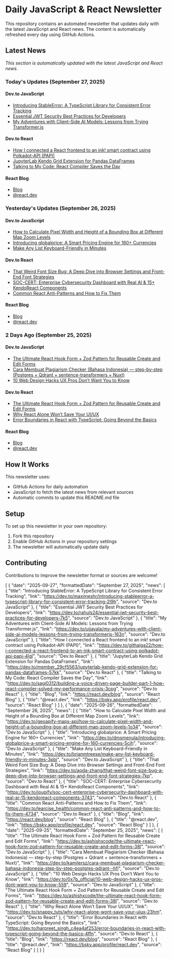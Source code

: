 # Daily JavaScript & React Newsletter

This repository contains an automated newsletter that updates daily with the latest JavaScript and React news. The content is automatically refreshed every day using GitHub Actions.

## Latest News

*This section is automatically updated with the latest JavaScript and React news.*

### Today's Updates (September 27, 2025)

#### Dev.to JavaScript

- [Introducing StableError: A TypeScript Library for Consistent Error Tracking](https://dev.to/maximeshr/introducing-stableerror-a-typescript-library-for-consistent-error-tracking-2l9h)
- [Essential JWT Security Best Practices for Developers](https://dev.to/rahuls24/essential-jwt-security-best-practices-for-developers-7k5)
- [My Adventures with Client-Side AI Models: Lessons from Trying Transformer.js](https://dev.to/ujjavala/my-adventures-with-client-side-ai-models-lessons-from-trying-transformerjs-163n)

#### Dev.to React

- [How I connected a React frontend to an ink! smart contract using Polkadot-API (PAPI)](https://dev.to/githaiga22/how-i-connected-a-react-frontend-to-an-ink-smart-contract-using-polkadot-api-papi-4lgl)
- [JupyterLab Kendo Grid Extension for Pandas DataFrames](https://dev.to/member_29cf5563/jupyterlab-kendo-grid-extension-for-pandas-dataframes-57kk)
- [Talking to My Code: React Compiler Saves the Day](https://dev.to/sagi0312/building-a-voice-driven-page-builder-part-1-how-react-compiler-solved-my-performance-crisis-3cpg)

#### React Blog

- [Blog](https://react.dev/blog)
- [@react.dev](https://bsky.app/profile/react.dev)

### Yesterday's Updates (September 26, 2025)

#### Dev.to JavaScript

- [How to Calculate Pixel Width and Height of a Bounding Box at Different Map Zoom Levels](https://dev.to/geoapify-maps-api/how-to-calculate-pixel-width-and-height-of-a-bounding-box-at-different-map-zoom-levels-1o34)
- [Introducing globalprice: A Smart Pricing Engine for 160+ Currencies](https://dev.to/dmsmenula/introducing-globalprice-a-smart-pricing-engine-for-160-currencies-5cjh)
- [Make Any List Keyboard-Friendly in Minutes](https://dev.to/brianmtreese/make-any-list-keyboard-friendly-in-minutes-3pbj)

#### Dev.to React

- [That Weird Font Size Bug: A Deep Dive into Browser Settings and Front-End Font Strategies](https://dev.to/aoda-zhang/that-weird-font-size-bug-a-deep-dive-into-browser-settings-and-front-end-font-strategies-7kp)
- [SOC-CERT: Enterprise Cybersecurity Dashboard with Real AI & 15+ KendoReact Components](https://dev.to/joupify/soc-cert-enterprise-cybersecurity-dashboard-with-real-ai-15-kendoreact-components-3743)
- [Common React Anti-Patterns and How to Fix Them](https://dev.to/learcise_health/common-react-anti-patterns-and-how-to-fix-them-4734)

#### React Blog

- [Blog](https://react.dev/blog)
- [@react.dev](https://bsky.app/profile/react.dev)

### 2 Days Ago (September 25, 2025)

#### Dev.to JavaScript

- [The Ultimate React Hook Form + Zod Pattern for Reusable Create and Edit Forms](https://dev.to/ashishxcode/the-ultimate-react-hook-form-zod-pattern-for-reusable-create-and-edit-forms-38l)
- [Cara Membuat Plagiarism Checker (Bahasa Indonesia) — step-by-step (Postgres + Qdrant + sentence-transformers + Nuxt)](https://dev.to/kamilersz/cara-membuat-plagiarism-checker-bahasa-indonesia-step-by-step-postgres-qdrant--hfj)
- [10 Web Design Hacks UX Pros Don’t Want You to Know](https://dev.to/0x7b_official/10-web-design-hacks-ux-pros-dont-want-you-to-know-559)

#### Dev.to React

- [The Ultimate React Hook Form + Zod Pattern for Reusable Create and Edit Forms](https://dev.to/ashishxcode/the-ultimate-react-hook-form-zod-pattern-for-reusable-create-and-edit-forms-38l)
- [Why React Alone Won’t Save Your UI/UX](https://dev.to/snappy_tuts/why-react-alone-wont-save-your-uiux-23hm)
- [Error Boundaries in React with TypeScript: Going Beyond the Basics](https://dev.to/harpreet_singh_c4ea4af253/error-boundaries-in-react-with-typescript-going-beyond-the-basics-4ffn)

#### React Blog

- [Blog](https://react.dev/blog)
- [@react.dev](https://bsky.app/profile/react.dev)

## How It Works

This newsletter uses:
- GitHub Actions for daily automation
- JavaScript to fetch the latest news from relevant sources
- Automatic commits to update this README.md file

## Setup

To set up this newsletter in your own repository:

1. Fork this repository
2. Enable GitHub Actions in your repository settings
3. The newsletter will automatically update daily

## Contributing

Contributions to improve the newsletter format or sources are welcome!

<!-- NEWS_DATA_START -->
[
  {
    "date": "2025-09-27",
    "formattedDate": "September 27, 2025",
    "news": [
      {
        "title": "Introducing StableError: A TypeScript Library for Consistent Error Tracking",
        "link": "https://dev.to/maximeshr/introducing-stableerror-a-typescript-library-for-consistent-error-tracking-2l9h",
        "source": "Dev.to JavaScript"
      },
      {
        "title": "Essential JWT Security Best Practices for Developers",
        "link": "https://dev.to/rahuls24/essential-jwt-security-best-practices-for-developers-7k5",
        "source": "Dev.to JavaScript"
      },
      {
        "title": "My Adventures with Client-Side AI Models: Lessons from Trying Transformer.js",
        "link": "https://dev.to/ujjavala/my-adventures-with-client-side-ai-models-lessons-from-trying-transformerjs-163n",
        "source": "Dev.to JavaScript"
      },
      {
        "title": "How I connected a React frontend to an ink! smart contract using Polkadot-API (PAPI)",
        "link": "https://dev.to/githaiga22/how-i-connected-a-react-frontend-to-an-ink-smart-contract-using-polkadot-api-papi-4lgl",
        "source": "Dev.to React"
      },
      {
        "title": "JupyterLab Kendo Grid Extension for Pandas DataFrames",
        "link": "https://dev.to/member_29cf5563/jupyterlab-kendo-grid-extension-for-pandas-dataframes-57kk",
        "source": "Dev.to React"
      },
      {
        "title": "Talking to My Code: React Compiler Saves the Day",
        "link": "https://dev.to/sagi0312/building-a-voice-driven-page-builder-part-1-how-react-compiler-solved-my-performance-crisis-3cpg",
        "source": "Dev.to React"
      },
      {
        "title": "Blog",
        "link": "https://react.dev/blog",
        "source": "React Blog"
      },
      {
        "title": "@react.dev",
        "link": "https://bsky.app/profile/react.dev",
        "source": "React Blog"
      }
    ]
  },
  {
    "date": "2025-09-26",
    "formattedDate": "September 26, 2025",
    "news": [
      {
        "title": "How to Calculate Pixel Width and Height of a Bounding Box at Different Map Zoom Levels",
        "link": "https://dev.to/geoapify-maps-api/how-to-calculate-pixel-width-and-height-of-a-bounding-box-at-different-map-zoom-levels-1o34",
        "source": "Dev.to JavaScript"
      },
      {
        "title": "Introducing globalprice: A Smart Pricing Engine for 160+ Currencies",
        "link": "https://dev.to/dmsmenula/introducing-globalprice-a-smart-pricing-engine-for-160-currencies-5cjh",
        "source": "Dev.to JavaScript"
      },
      {
        "title": "Make Any List Keyboard-Friendly in Minutes",
        "link": "https://dev.to/brianmtreese/make-any-list-keyboard-friendly-in-minutes-3pbj",
        "source": "Dev.to JavaScript"
      },
      {
        "title": "That Weird Font Size Bug: A Deep Dive into Browser Settings and Front-End Font Strategies",
        "link": "https://dev.to/aoda-zhang/that-weird-font-size-bug-a-deep-dive-into-browser-settings-and-front-end-font-strategies-7kp",
        "source": "Dev.to React"
      },
      {
        "title": "SOC-CERT: Enterprise Cybersecurity Dashboard with Real AI & 15+ KendoReact Components",
        "link": "https://dev.to/joupify/soc-cert-enterprise-cybersecurity-dashboard-with-real-ai-15-kendoreact-components-3743",
        "source": "Dev.to React"
      },
      {
        "title": "Common React Anti-Patterns and How to Fix Them",
        "link": "https://dev.to/learcise_health/common-react-anti-patterns-and-how-to-fix-them-4734",
        "source": "Dev.to React"
      },
      {
        "title": "Blog",
        "link": "https://react.dev/blog",
        "source": "React Blog"
      },
      {
        "title": "@react.dev",
        "link": "https://bsky.app/profile/react.dev",
        "source": "React Blog"
      }
    ]
  },
  {
    "date": "2025-09-25",
    "formattedDate": "September 25, 2025",
    "news": [
      {
        "title": "The Ultimate React Hook Form + Zod Pattern for Reusable Create and Edit Forms",
        "link": "https://dev.to/ashishxcode/the-ultimate-react-hook-form-zod-pattern-for-reusable-create-and-edit-forms-38l",
        "source": "Dev.to JavaScript"
      },
      {
        "title": "Cara Membuat Plagiarism Checker (Bahasa Indonesia) — step-by-step (Postgres + Qdrant + sentence-transformers + Nuxt)",
        "link": "https://dev.to/kamilersz/cara-membuat-plagiarism-checker-bahasa-indonesia-step-by-step-postgres-qdrant--hfj",
        "source": "Dev.to JavaScript"
      },
      {
        "title": "10 Web Design Hacks UX Pros Don’t Want You to Know",
        "link": "https://dev.to/0x7b_official/10-web-design-hacks-ux-pros-dont-want-you-to-know-559",
        "source": "Dev.to JavaScript"
      },
      {
        "title": "The Ultimate React Hook Form + Zod Pattern for Reusable Create and Edit Forms",
        "link": "https://dev.to/ashishxcode/the-ultimate-react-hook-form-zod-pattern-for-reusable-create-and-edit-forms-38l",
        "source": "Dev.to React"
      },
      {
        "title": "Why React Alone Won’t Save Your UI/UX",
        "link": "https://dev.to/snappy_tuts/why-react-alone-wont-save-your-uiux-23hm",
        "source": "Dev.to React"
      },
      {
        "title": "Error Boundaries in React with TypeScript: Going Beyond the Basics",
        "link": "https://dev.to/harpreet_singh_c4ea4af253/error-boundaries-in-react-with-typescript-going-beyond-the-basics-4ffn",
        "source": "Dev.to React"
      },
      {
        "title": "Blog",
        "link": "https://react.dev/blog",
        "source": "React Blog"
      },
      {
        "title": "@react.dev",
        "link": "https://bsky.app/profile/react.dev",
        "source": "React Blog"
      }
    ]
  }
]
<!-- NEWS_DATA_END -->
